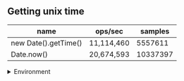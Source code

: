 ## Getting unix time

|name|ops/sec|samples|
|-|-|-|
|new Date().getTime()|11,114,460|5557611|
|Date.now()|20,674,593|10337397|


<details>
<summary>Environment</summary>

* __Machine:__ linux x64 | 4 vCPUs | 7.6GB Mem
* __Run:__ Fri Oct 17 2025 17:31:13 GMT+0000 (Coordinated Universal Time)
* __Node:__ `v20.19.5`
</details>

<!--
{"environment":{"platform":"linux","arch":"x64","cpus":4,"totalMemory":7.59783935546875},"benchmarks":[{"name":"new Date().getTime()","samples":5557611,"opsSec":11114460.59276263},{"name":"Date.now()","samples":10337397,"opsSec":20674593.29104833}]}-->
